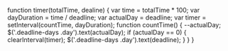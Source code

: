 function timer(totalTime, dealine) {
  var time = totalTime * 100;
  var dayDuration = time / deadline;
  var actualDay = deadline;
  var timer = setInterval(countTime, dayDuration);
  function countTime() {
    --actualDay;
    $('.deadline-days .day').text(actualDay);
    if (actualDay == 0) {
      clearInterval(timer);
      $('.deadline-days .day').text(deadline);
      }
    } 
  }
